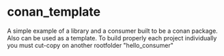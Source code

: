 # conan_template
A simple example of a library and a consumer built to be a conan package. Also can be used as a template.
To build properly each project individually you must cut-copy on another rootfolder "hello_consumer"

